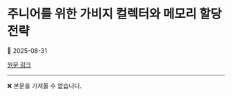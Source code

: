 # 주니어를 위한 가비지 컬렉터와 메모리 할당 전략

📅 2025-08-31

[원문 링크](https://code-chy.tistory.com/215)

---

❌ 본문을 가져올 수 없습니다.